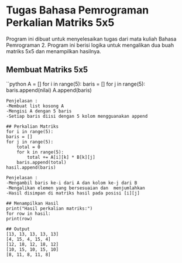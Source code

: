 # Tugas Bahasa Pemrograman Perkalian Matriks 5x5
Program ini dibuat untuk menyelesaikan tugas dari mata kuliah Bahasa Pemrograman 2. Program ini berisi logika untuk mengalikan dua buah matriks 5x5 dan menampilkan hasilnya.

## Membuat Matriks 5x5 
``python
A = []
for i in range(5):
    baris = []
    for j in range(5):
        baris.append(nilai)
    A.append(baris)
    
    Penjelasan :
    -Membuat list kosong A
    -Mengisi A dengan 5 baris
    -Setiap baris diisi dengan 5 kolom mengguanakan append
    
    ## Perkalian Matriks
    for i in range(5):
    baris = []
    for j in range(5):
        total = 0
        for k in range(5):
            total += A[i][k] * B[k][j]
        baris.append(total)
    hasil.append(baris)
    
    Penjelasan :
    -Mengambil baris ke-i dari A dan kolom ke-j dari B
    -Mengalikan elemen yang bersesuaian dan  menjumlahkan
    -Hasil disimpan di matriks hasil pada posisi [i][j]

    ## Menampilkan Hasil
    print("Hasil perkalian matriks:")
    for row in hasil:
    print(row)
    
    ## Output
    [13, 13, 13, 13, 13]
    [4, 15, 4, 15, 4]
    [12, 18, 12, 18, 12]
    [10, 15, 10, 15, 10]
    [8, 11, 8, 11, 8]
    
    
